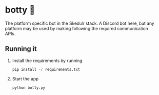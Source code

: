 # botty 🤖
The platform specific bot in the Skedulr stack. A Discord bot here, but any platform may be used by making following the required communication APIs.

## Running it
1. Install the requirements by running

   ```bash
   pip install -r requirements.txt
   ```

2. Start the app

   ```bash
   python botty.py
   ```